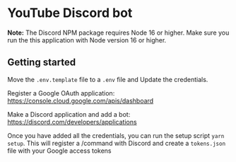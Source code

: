 # YouTube Discord bot

**Note:** The Discord NPM package requires Node 16 or higher. Make sure you run the this application with Node version 16 or higher. 

## Getting started
Move the `.env.template` file to a `.env` file and Update the credentials.

Register a Google OAuth application: https://console.cloud.google.com/apis/dashboard

Make a Discord application and add a bot: https://discord.com/developers/applications

Once you have added all the credentials, you can run the setup script `yarn setup`. This will register a /command with Discord and create a `tokens.json` file with your Google access tokens


